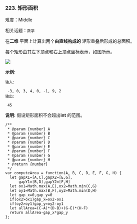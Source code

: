 ### 223. 矩形面积

难度：Middle

相关话题：`数学`

在**二维** 平面上计算出两个**由直线构成的** 矩形重叠后形成的总面积。



每个矩形由其左下顶点和右上顶点坐标表示，如图所示。



![](https://assets.leetcode-cn.com/aliyun-lc-upload/uploads/2018/10/22/rectangle_area.png)




**示例:** 



```
输入:

 -3, 0, 3, 4, 0, -1, 9, 2
输出:

 45
```


**说明:**  假设矩形面积不会超出**int** 的范围。


```
/**
 * @param {number} A
 * @param {number} B
 * @param {number} C
 * @param {number} D
 * @param {number} E
 * @param {number} F
 * @param {number} G
 * @param {number} H
 * @return {number}
 */
var computeArea = function(A, B, C, D, E, F, G, H) {
  let gapX1=[A,C],gapX2=[E,G],
      gapY1=[B,D],gapY2=[F,H]
  let ox1=Math.max(A,E),ox2=Math.min(C,G)
  let oy1=Math.max(B,F),oy2=Math.min(D,H)
  let gap_x=0,gap_y=0
  if(ox2>ox1)gap_x=ox2-ox1
  if(oy2>oy1)gap_y=oy2-oy1
  let allArea=(C-A)*(D-B)+(G-E)*(H-F)
  return allArea-gap_x*gap_y
};
```

